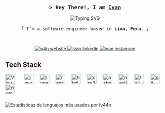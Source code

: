 <h3 align="center">
        <samp>&gt; Hey There!, I am
                <b><a target="_blank" href="https://iv4n.dev">Ivan</a></b>
        </samp>
</h3>

<p align="center">
    <img src="https://readme-typing-svg.demolab.com?font=Fira+Code&size=18&pause=1000&color=ff2468&center=true&random=false&width=435&lines=Web+Developer;1.5%2B+years+of+coding+experiencie;Always+learning+new+things" alt="Typing SVG" />
</p>

<p align="center"> 
    <samp>
        「 I'm a software engineer based in <b>Lima</b>, <b>Peru</b>. 」
    </samp>
</p>

<br>

<p align="center">
    <a href="https://iv4n.dev" target="_blank">
        <img src="https://img.shields.io/badge/Website-ff1f44?style=for-the-badge&logo=medium&logoColor=white" alt="iv4n website" />
    </a>
    <a href="https://www.linkedin.com/in/iv4n-dev/" target="_blank">
        <img src="https://img.shields.io/badge/LinkedIn-0A66C2?style=for-the-badge&logo=linkedin&logoColor=white" alt="ivan linkedin"/>
    </a>
    <a href="https://www.instagram.com/iv4n.dev/" target="_blank">
        <img src="https://img.shields.io/badge/Instagram-E4405F?style=for-the-badge&logo=instagram&logoColor=white" alt="ivan instagram" />
    </a>
</p>

###

<h2>Tech Stack</h2>

<div align="left">
    <img align="left" alt="Visual Studio Code" width="30px" src="https://cdn.jsdelivr.net/gh/devicons/devicon/icons/vscode/vscode-original.svg" style="padding-right:10px;" />
    <img width="12" />
    <img src="https://cdn.jsdelivr.net/gh/devicons/devicon/icons/javascript/javascript-original.svg" height="30" alt="javascript logo"  />
    <img width="12" />
    <img src="https://cdn.jsdelivr.net/gh/devicons/devicon/icons/typescript/typescript-original.svg" height="30" alt="typescript logo"  />
    <img width="12" />
    <img src="https://cdn.jsdelivr.net/gh/devicons/devicon/icons/react/react-original.svg" height="30" alt="react logo"  />
    <img width="12" />
    <img src="https://cdn.jsdelivr.net/gh/devicons/devicon/icons/html5/html5-original.svg" height="30" alt="html5 logo"  />
    <img width="12" />
    <img src="https://cdn.jsdelivr.net/gh/devicons/devicon/icons/css3/css3-original.svg" height="30" alt="css3 logo"  />
    <img width="12" />
    <img src="https://cdn.jsdelivr.net/gh/devicons/devicon/icons/astro/astro-original.svg" height="30" alt="astro logo">
    <img width="12" />
    <img src="https://cdn.jsdelivr.net/gh/devicons/devicon/icons/nextjs/nextjs-original.svg" height="30" alt="nextjs logo">
    <img width="12" />
    <img src="https://cdn.jsdelivr.net/gh/devicons/devicon/icons/tailwindcss/tailwindcss-original.svg" height="30" alt="tailwindcss logo">
    <img width="12" />
    <img src="https://cdn.jsdelivr.net/gh/devicons/devicon/icons/git/git-original.svg" height="30" alt="git logo"  />
    <img width="12" />
    <img src="https://cdn.jsdelivr.net/gh/devicons/devicon/icons/figma/figma-original.svg" height="30" alt="figma logo"  />
    <img width="12" />
</div>

###

![Estadísticas de lenguajes más usados por Iv44n](https://github-readme-stats.vercel.app/api/top-langs/?username=Iv44n&hide_title=false&layout=compact&card_width=400&langs_count=5&theme=transparent&hide_border=true&text_color=00c07b&&title_color=0682ff)
